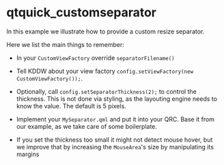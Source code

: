 # qtquick_customseparator

In this example we illustrate how to provide a custom resize separator.<br>

Here we list the main things to remember:

- In your `CustomViewFactory` override `separatorFilename()`

- Tell KDDW about your view factory `config.setViewFactory(new CustomViewFactory());`.

- Optionally, call `config.setSeparatorThickness(2);` to control the thickness.
  This is not done via styling, as the layouting engine needs to know the value.
  The default is 5 pixels.

- Implement your `MySeparator.qml` and put it into your QRC.
  Base it from our example, as we take care of some boilerplate.

- If you set the thickness too small it might not detect mouse hover,
  but we improve that by increasing the `MouseArea`'s size by manipulating
  its margins

